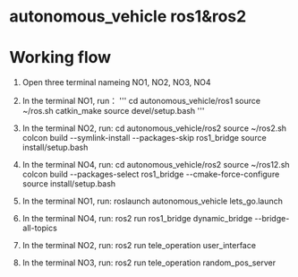 # autonomous_vehicle ros1&ros2

# Working flow

1. Open three terminal nameing NO1, NO2, NO3, NO4

2. In the terminal NO1, run：
'''
   cd autonomous_vehicle/ros1
   source ~/ros.sh
   catkin_make
   source devel/setup.bash
'''

3. In the terminal NO2, run:
   cd autonomous_vehicle/ros2
   source ~/ros2.sh
   colcon build --symlink-install --packages-skip ros1_bridge
   source install/setup.bash

4. In the terminal NO4, run:
   cd autonomous_vehicle/ros2
   source ~/ros12.sh
   colcon build --packages-select ros1_bridge --cmake-force-configure
   source install/setup.bash

5. In the terminal NO1, run:
   roslaunch autonomous_vehicle lets_go.launch
   
6. In the terminal NO4, run:
   ros2 run ros1_bridge dynamic_bridge --bridge-all-topics
   
7. In the terminal NO2, run:
   ros2 run tele_operation user_interface
   
8. In the terminal NO3, run:
   ros2 run tele_operation random_pos_server
   
   
   
